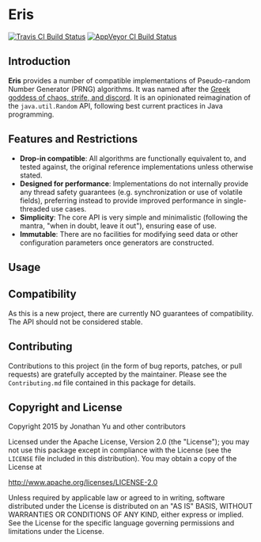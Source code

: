 # Eris

[![Travis CI Build Status](https://travis-ci.org/jawnsy/eris.svg?branch=master)](https://travis-ci.org/jawnsy/eris)
[![AppVeyor CI Build Status](https://ci.appveyor.com/api/projects/status/github/jawnsy/eris?branch=master&svg=true)](https://ci.appveyor.com/project/jawnsy/eris)

## Introduction

**Eris** provides a number of compatible implementations of Pseudo-random
Number Generator (PRNG) algorithms.  It was named after the [Greek goddess of
chaos, strife, and discord](https://en.wikipedia.org/wiki/Eris_\(mythology\)).
It is an opinionated reimagination of the `java.util.Random` API, following
best current practices in Java programming.

## Features and Restrictions

* **Drop-in compatible**: All algorithms are functionally equivalent to, and
  tested against, the original reference implementations unless otherwise
  stated.
* **Designed for performance**: Implementations do not internally provide any
  thread safety guarantees (e.g. synchronization or use of volatile fields),
  preferring instead to provide improved performance in single-threaded use
  cases.
* **Simplicity**: The core API is very simple and minimalistic (following the
  mantra, "when in doubt, leave it out"), ensuring ease of use.
* **Immutable**: There are no facilities for modifying seed data or other
  configuration parameters once generators are constructed.

## Usage


## Compatibility

As this is a new project, there are currently NO guarantees of compatibility.
The API should not be considered stable.

## Contributing

Contributions to this project (in the form of bug reports, patches, or pull
requests) are gratefully accepted by the maintainer.  Please see the
`Contributing.md` file contained in this package for details.

## Copyright and License

Copyright 2015 by Jonathan Yu and other contributors

Licensed under the Apache License, Version 2.0 (the "License"); you may not
use this package except in compliance with the License (see the `LICENSE` file
included in this distribution). You may obtain a copy of the License at

   http://www.apache.org/licenses/LICENSE-2.0

Unless required by applicable law or agreed to in writing, software
distributed under the License is distributed on an "AS IS" BASIS, WITHOUT
WARRANTIES OR CONDITIONS OF ANY KIND, either express or implied. See the
License for the specific language governing permissions and limitations under
the License.
